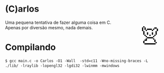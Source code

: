 (C)arlos
=============

<div> 
  Uma pequena tentativa de fazer alguma coisa em C. <br>
  <img align="right" src="https://github.com/AnotherProgrammerrr/carlos/blob/main/carlos.png?raw=true"/>
  Apenas por diversão mesmo, nada demais.
</div>

Compilando
=============

```
$ gcc main.c -o Carlos -O1 -Wall  -std=c11 -Wno-missing-braces -L ./lib/ -lraylib -lopengl32 -lgdi32 -lwinmm -mwindows
```
